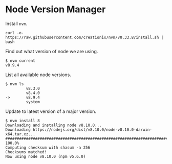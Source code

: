 # Node Version Manager

Install `nvm`. 

```
curl -o- https://raw.githubusercontent.com/creationix/nvm/v0.33.8/install.sh | bash
```

Find out what version of node we are using. 

```
$ nvm current
v8.9.4
```

List all available node versions.

```
$ nvm ls
         v8.3.0
         v8.4.0
->       v8.9.4
         system
```

Update to latest version of a major version. 

```
$ nvm install 8
Downloading and installing node v8.10.0...
Downloading https://nodejs.org/dist/v8.10.0/node-v8.10.0-darwin-x64.tar.xz...
######################################################################## 100.0%
Computing checksum with shasum -a 256
Checksums matched!
Now using node v8.10.0 (npm v5.6.0)
```



